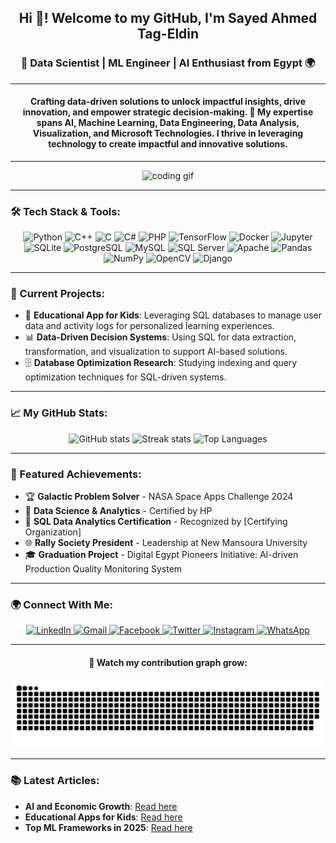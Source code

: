 <h2 align="center">Hi 👋! Welcome to my GitHub, I'm Sayed Ahmed Tag-Eldin</h2>

<h3 align="center">🚀 Data Scientist | ML Engineer | AI Enthusiast from Egypt 🌍</h3>

---

<h4 align="center">Crafting data-driven solutions to unlock impactful insights, drive innovation, and empower strategic decision-making. 🚀 My expertise spans AI, Machine Learning, Data Engineering, Data Analysis, Visualization, and Microsoft Technologies. I thrive in leveraging technology to create impactful and innovative solutions.</h4>

---

<div align="center">
  <img src="https://media3.giphy.com/media/qgQUggAC3Pfv687qPC/giphy.gif" height="200" alt="coding gif" />
</div>

---

### 🛠 Tech Stack & Tools:
<div align="center">
  <img src="https://cdn.jsdelivr.net/gh/devicons/devicon/icons/python/python-original.svg" height="50" alt="Python" />
  <img src="https://cdn.jsdelivr.net/gh/devicons/devicon/icons/cplusplus/cplusplus-original.svg" height="50" alt="C++" />
  <img src="https://cdn.jsdelivr.net/gh/devicons/devicon/icons/c/c-original.svg" height="50" alt="C" />
  <img src="https://cdn.jsdelivr.net/gh/devicons/devicon/icons/csharp/csharp-original.svg" height="50" alt="C#" />
  <img src="https://cdn.jsdelivr.net/gh/devicons/devicon/icons/php/php-original.svg" height="50" alt="PHP" />
  <img src="https://cdn.jsdelivr.net/gh/devicons/devicon/icons/tensorflow/tensorflow-original.svg" height="50" alt="TensorFlow" />
  <img src="https://cdn.jsdelivr.net/gh/devicons/devicon/icons/docker/docker-original.svg" height="50" alt="Docker" />
  <img src="https://cdn.jsdelivr.net/gh/devicons/devicon/icons/jupyter/jupyter-original.svg" height="50" alt="Jupyter" />
  <img src="https://cdn.jsdelivr.net/gh/devicons/devicon/icons/sqlite/sqlite-original.svg" height="50" alt="SQLite" />
  <img src="https://cdn.jsdelivr.net/gh/devicons/devicon/icons/postgresql/postgresql-original.svg" height="50" alt="PostgreSQL" />
  <img src="https://cdn.jsdelivr.net/gh/devicons/devicon/icons/mysql/mysql-original.svg" height="50" alt="MySQL" />
  <img src="https://cdn.jsdelivr.net/gh/devicons/devicon/icons/microsoftsqlserver/microsoftsqlserver-plain.svg" height="50" alt="SQL Server" />
  <img src="https://cdn.jsdelivr.net/gh/devicons/devicon/icons/apache/apache-original.svg" height="50" alt="Apache" />
  <img src="https://cdn.jsdelivr.net/gh/devicons/devicon/icons/pandas/pandas-original.svg" height="50" alt="Pandas" />
  <img src="https://cdn.jsdelivr.net/gh/devicons/devicon/icons/numpy/numpy-original.svg" height="50" alt="NumPy" />
  <img src="https://cdn.jsdelivr.net/gh/devicons/devicon/icons/opencv/opencv-original.svg" height="50" alt="OpenCV" />
  <img src="https://cdn.jsdelivr.net/gh/devicons/devicon/icons/django/django-plain.svg" height="50" alt="Django" />
</div>

---

### 🔭 Current Projects:
- 🌌 **Educational App for Kids**: Leveraging SQL databases to manage user data and activity logs for personalized learning experiences.
- 📊 **Data-Driven Decision Systems**: Using SQL for data extraction, transformation, and visualization to support AI-based solutions.
- 🗄 **Database Optimization Research**: Studying indexing and query optimization techniques for SQL-driven systems.

---

### 📈 My GitHub Stats:
<div align="center">
  <img src="https://github-readme-stats.vercel.app/api?username=sayedtag7&show_icons=true&theme=tokyonight&count_private=true" height="150" alt="GitHub stats" />
  <img src="https://streak-stats.demolab.com?user=sayedtag7&theme=tokyonight&hide_border=false" height="150" alt="Streak stats" />
  <img src="https://github-readme-stats.vercel.app/api/top-langs/?username=sayedtag7&layout=compact&theme=tokyonight&langs_count=10" height="150" alt="Top Languages" />
</div>

---

### 🌟 Featured Achievements:
- 🏆 **Galactic Problem Solver** - NASA Space Apps Challenge 2024
- 📜 **Data Science & Analytics** - Certified by HP
- 🥇 **SQL Data Analytics Certification** - Recognized by [Certifying Organization]  
- 🌐 **Rally Society President** - Leadership at New Mansoura University
- 🎓 **Graduation Project** - Digital Egypt Pioneers Initiative: AI-driven Production Quality Monitoring System

---

### 🌍 Connect With Me:
<div align="center">
  <a href="https://www.linkedin.com/in/sayedtageldin" target="_blank">
    <img src="https://raw.githubusercontent.com/maurodesouza/profile-readme-generator/master/src/assets/icons/social/linkedin/default.svg" width="50" alt="LinkedIn" />
  </a>
  <a href="mailto:sayedtag777@gmail.com" target="_blank">
    <img src="https://raw.githubusercontent.com/maurodesouza/profile-readme-generator/master/src/assets/icons/social/gmail/default.svg" width="50" alt="Gmail" />
  </a>
  <a href="https://www.facebook.com/tag.sayedtag" target="_blank">
    <img src="https://raw.githubusercontent.com/maurodesouza/profile-readme-generator/master/src/assets/icons/social/facebook/default.svg" width="50" alt="Facebook" />
  </a>
  <a href="https://x.com/Sayed_tag7" target="_blank">
    <img src="https://raw.githubusercontent.com/maurodesouza/profile-readme-generator/master/src/assets/icons/social/twitter/default.svg" width="50" alt="Twitter" />
  </a>
  <a href="https://www.instagram.com/sayed_tag7" target="_blank">
    <img src="https://raw.githubusercontent.com/maurodesouza/profile-readme-generator/master/src/assets/icons/social/instagram/default.svg" width="50" alt="Instagram" />
  </a>
  <a href="https://wa.me/qr/NSXLWHMCH3DAE1" target="_blank">
    <img src="https://raw.githubusercontent.com/maurodesouza/profile-readme-generator/master/src/assets/icons/social/whatsapp/default.svg" width="50" alt="WhatsApp" />
  </a>
</div>

---

<div align="center">
  <h4>🐍 Watch my contribution graph grow:</h4>
  <img src="https://raw.githubusercontent.com/sayedtag7/sayedtag7/output/snake.svg" alt="Snake animation" />
</div>

---

### 📚 Latest Articles:
- **AI and Economic Growth**: [Read here](#)
- **Educational Apps for Kids**: [Read here](#)
- **Top ML Frameworks in 2025**: [Read here](#)
